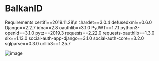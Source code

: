 # BalkanID

Requirements
certifi==2019.11.28\n
chardet==3.0.4
defusedxml==0.6.0
Django==2.2.7
idna==2.8
oauthlib==3.1.0
PyJWT==1.7.1
python3-openid==3.1.0
pytz==2019.3
requests==2.22.0
requests-oauthlib==1.3.0
six==1.13.0
social-auth-app-django==3.1.0
social-auth-core==3.2.0
sqlparse==0.3.0
urllib3==1.25.7

![image](https://user-images.githubusercontent.com/78219591/230787208-89e58c54-4bdf-477f-90b0-30dda9b66f6f.png)
